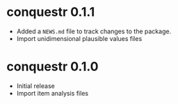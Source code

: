 # conquestr 0.1.1

* Added a `NEWS.md` file to track changes to the package.
* Import unidimensional plausible values files

# conquestr 0.1.0

* Initial release
* Import item analysis files
